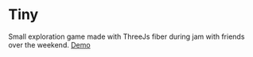 # Tiny  
Small exploration game made with ThreeJs fiber during jam with friends over the weekend.
[Demo](https://tiny-worlds.netlify.app/)
